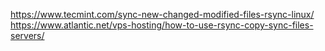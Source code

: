 https://www.tecmint.com/sync-new-changed-modified-files-rsync-linux/
https://www.atlantic.net/vps-hosting/how-to-use-rsync-copy-sync-files-servers/